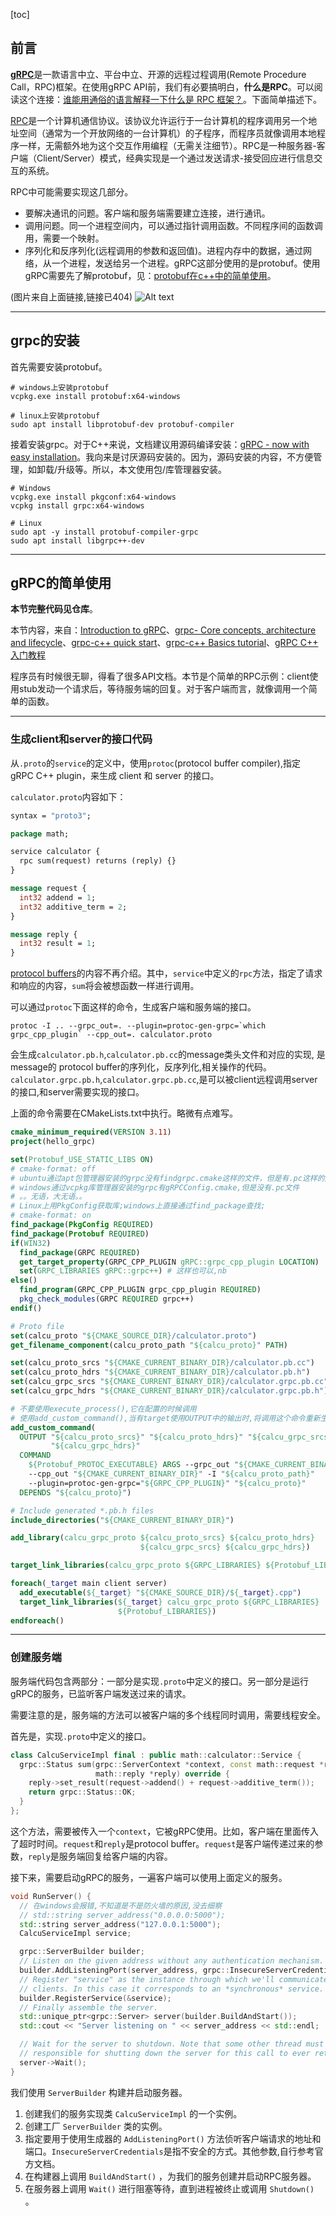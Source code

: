 [toc]

## 前言

[**gRPC**](https://github.com/grpc/grpc)是一款语言中立、平台中立、开源的远程过程调用(Remote Procedure Call，RPC)框架。在使用gRPC API前，我们有必要搞明白，**什么是RPC**。可以阅读这个连接：[谁能用通俗的语言解释一下什么是 RPC 框架？](https://www.zhihu.com/question/25536695)。下面简单描述下。

[RPC](https://zh.wikipedia.org/wiki/%E9%81%A0%E7%A8%8B%E9%81%8E%E7%A8%8B%E8%AA%BF%E7%94%A8)是一个计算机通信协议。该协议允许运行于一台计算机的程序调用另一个地址空间（通常为一个开放网络的一台计算机）的子程序，而程序员就像调用本地程序一样，无需额外地为这个交互作用编程（无需关注细节）。RPC是一种服务器-客户端（Client/Server）模式，经典实现是一个通过发送请求-接受回应进行信息交互的系统。

RPC中可能需要实现这几部分。

* 要解决通讯的问题。客户端和服务端需要建立连接，进行通讯。
* 调用问题。同一个进程空间内，可以通过指针调用函数。不同程序间的函数调用，需要一个映射。
* 序列化和反序列化(远程调用的参数和返回值)。进程内存中的数据，通过网络，从一个进程，发送给另一个进程。gRPC这部分使用的是protobuf。使用gRPC需要先了解protobuf，见：[protobuf在c++中的简单使用](https://blog.csdn.net/sinat_38816924/article/details/131380723)。

(图片来自上面链接,链接已404)
![Alt text](image.png)

---

## grpc的安装

首先需要安装protobuf。

```shell
# windows上安装protobuf
vcpkg.exe install protobuf:x64-windows

# linux上安装protobuf
sudo apt install libprotobuf-dev protobuf-compiler
```

接着安装grpc。对于C++来说，文档建议用源码编译安装：[gRPC - now with easy installation](https://grpc.io/blog/installation/)。我向来是讨厌源码安装的。因为，源码安装的内容，不方便管理，如卸载/升级等。所以，本文使用包/库管理器安装。

```shell
# Windows
vcpkg.exe install pkgconf:x64-windows
vcpkg install grpc:x64-windows

# Linux
sudo apt -y install protobuf-compiler-grpc
sudo apt install libgrpc++-dev
```

---

## gRPC的简单使用

**本节完整代码见仓库**。

本节内容，来自：[Introduction to gRPC](https://grpc.io/docs/what-is-grpc/introduction/)、[grpc- Core concepts, architecture and lifecycle](https://grpc.io/docs/what-is-grpc/core-concepts/)、[grpc-c++ quick start](https://grpc.io/docs/languages/cpp/quickstart/)、[grpc-c++ Basics tutorial](https://grpc.io/docs/languages/cpp/basics/)、[gRPC C++ 入门教程](https://blog.csdn.net/lihao21/article/details/104138126)

程序员有时候很无聊，得看了很多API文档。本节是个简单的RPC示例：client使用stub发动一个请求后，等待服务端的回复。对于客户端而言，就像调用一个简单的函数。

---

### 生成client和server的接口代码

从`.proto`的`service`的定义中，使用`protoc`(protocol buffer compiler),指定 gRPC C++ plugin，来生成 client 和 server 的接口。

`calculator.proto`内容如下：

```proto
syntax = "proto3";

package math;

service calculator {
  rpc sum(request) returns (reply) {}
}

message request {
  int32 addend = 1;
  int32 additive_term = 2; 
} 

message reply {
  int32 result = 1;
}
```

[protocol buffers](https://protobuf.dev/getting-started/cpptutorial/)的内容不再介绍。其中，`service`中定义的`rpc`方法，指定了请求和响应的内容，`sum`将会被想函数一样进行调用。

可以通过`protoc`下面这样的命令，生成客户端和服务端的接口。

```shell
protoc -I .. --grpc_out=. --plugin=protoc-gen-grpc=`which grpc_cpp_plugin` --cpp_out=. calculator.proto
```

会生成`calculator.pb.h`,`calculator.pb.cc`的message类头文件和对应的实现, 是message的 protocol buffer的序列化，反序列化,相关操作的代码。`calculator.grpc.pb.h`,`calculator.grpc.pb.cc`,是可以被client远程调用server的接口,和server需要实现的接口。

上面的命令需要在CMakeLists.txt中执行。略微有点难写。

```cmake
cmake_minimum_required(VERSION 3.11)
project(hello_grpc)

set(Protobuf_USE_STATIC_LIBS ON)
# cmake-format: off
# ubuntu通过apt包管理器安装的grpc没有findgrpc.cmake这样的文件，但是有.pc这样的文件
# windows通过vcpkg库管理器安装的grpc有gRPCConfig.cmake,但是没有.pc文件
# 。。无语，大无语。。
# Linux上用PkgConfig获取库;windows上直接通过find_package查找;
# cmake-format: on
find_package(PkgConfig REQUIRED)
find_package(Protobuf REQUIRED)
if(WIN32)
  find_package(GRPC REQUIRED)
  get_target_property(GRPC_CPP_PLUGIN gRPC::grpc_cpp_plugin LOCATION)
  set(GRPC_LIBRARIES gRPC::grpc++) # 这样也可以,nb
else()
  find_program(GRPC_CPP_PLUGIN grpc_cpp_plugin REQUIRED)
  pkg_check_modules(GRPC REQUIRED grpc++)
endif()

# Proto file
set(calcu_proto "${CMAKE_SOURCE_DIR}/calculator.proto")
get_filename_component(calcu_proto_path "${calcu_proto}" PATH)

set(calcu_proto_srcs "${CMAKE_CURRENT_BINARY_DIR}/calculator.pb.cc")
set(calcu_proto_hdrs "${CMAKE_CURRENT_BINARY_DIR}/calculator.pb.h")
set(calcu_grpc_srcs "${CMAKE_CURRENT_BINARY_DIR}/calculator.grpc.pb.cc")
set(calcu_grpc_hdrs "${CMAKE_CURRENT_BINARY_DIR}/calculator.grpc.pb.h")

# 不要使用execute_process(),它在配置的时候调用
# 使用add_custom_command(),当有target使用OUTPUT中的输出时,将调用这个命令重新生成
add_custom_command(
  OUTPUT "${calcu_proto_srcs}" "${calcu_proto_hdrs}" "${calcu_grpc_srcs}"
         "${calcu_grpc_hdrs}"
  COMMAND
    ${Protobuf_PROTOC_EXECUTABLE} ARGS --grpc_out "${CMAKE_CURRENT_BINARY_DIR}"
    --cpp_out "${CMAKE_CURRENT_BINARY_DIR}" -I "${calcu_proto_path}"
    --plugin=protoc-gen-grpc="${GRPC_CPP_PLUGIN}" "${calcu_proto}"
  DEPENDS "${calcu_proto}")

# Include generated *.pb.h files
include_directories("${CMAKE_CURRENT_BINARY_DIR}")

add_library(calcu_grpc_proto ${calcu_proto_srcs} ${calcu_proto_hdrs}
                             ${calcu_grpc_srcs} ${calcu_grpc_hdrs})

target_link_libraries(calcu_grpc_proto ${GRPC_LIBRARIES} ${Protobuf_LIBRARIES})

foreach(_target main client server)
  add_executable(${_target} "${CMAKE_SOURCE_DIR}/${_target}.cpp")
  target_link_libraries(${_target} calcu_grpc_proto ${GRPC_LIBRARIES}
                        ${Protobuf_LIBRARIES})
endforeach()
```

---

### 创建服务端

服务端代码包含两部分：一部分是实现`.proto`中定义的接口。另一部分是运行gRPC的服务，已监听客户端发送过来的请求。

需要注意的是，服务端的方法可以被客户端的多个线程同时调用，需要线程安全。

首先是，实现`.proto`中定义的接口。

```cpp
class CalcuServiceImpl final : public math::calculator::Service {
  grpc::Status sum(grpc::ServerContext *context, const math::request *request,
                   math::reply *reply) override {
    reply->set_result(request->addend() + request->additive_term());
    return grpc::Status::OK;
  }
};
```

这个方法，需要被传入一个`context`，它被gRPC使用。比如，客户端在里面传入了超时时间。`request`和`reply`是protocol buffer。`request`是客户端传递过来的参数，`reply`是服务端回复给客户端的内容。

接下来，需要启动gRPC的服务，一遍客户端可以使用上面定义的服务。

```cpp
void RunServer() {
  // 在windows会报错,不知道是不是防火墙的原因,没去细察
  // std::string server_address("0.0.0.0:5000");
  std::string server_address("127.0.0.1:5000");
  CalcuServiceImpl service;

  grpc::ServerBuilder builder;
  // Listen on the given address without any authentication mechanism.
  builder.AddListeningPort(server_address, grpc::InsecureServerCredentials());
  // Register "service" as the instance through which we'll communicate with
  // clients. In this case it corresponds to an *synchronous* service.
  builder.RegisterService(&service);
  // Finally assemble the server.
  std::unique_ptr<grpc::Server> server(builder.BuildAndStart());
  std::cout << "Server listening on " << server_address << std::endl;

  // Wait for the server to shutdown. Note that some other thread must be
  // responsible for shutting down the server for this call to ever return.
  server->Wait();
}
```

我们使用 `ServerBuilder` 构建并启动服务器。

1. 创建我们的服务实现类 `CalcuServiceImpl` 的一个实例。
2. 创建工厂 `ServerBuilder` 类的实例。
3. 指定要用于使用生成器的 `AddListeningPort()` 方法侦听客户端请求的地址和端口。`InsecureServerCredentials`是指不安全的方式。其他参数,自行参考官方文档。
4. 在构建器上调用 `BuildAndStart()` ，为我们的服务创建并启动RPC服务器。
5. 在服务器上调用 `Wait()` 进行阻塞等待，直到进程被终止或调用 `Shutdown()` 。
